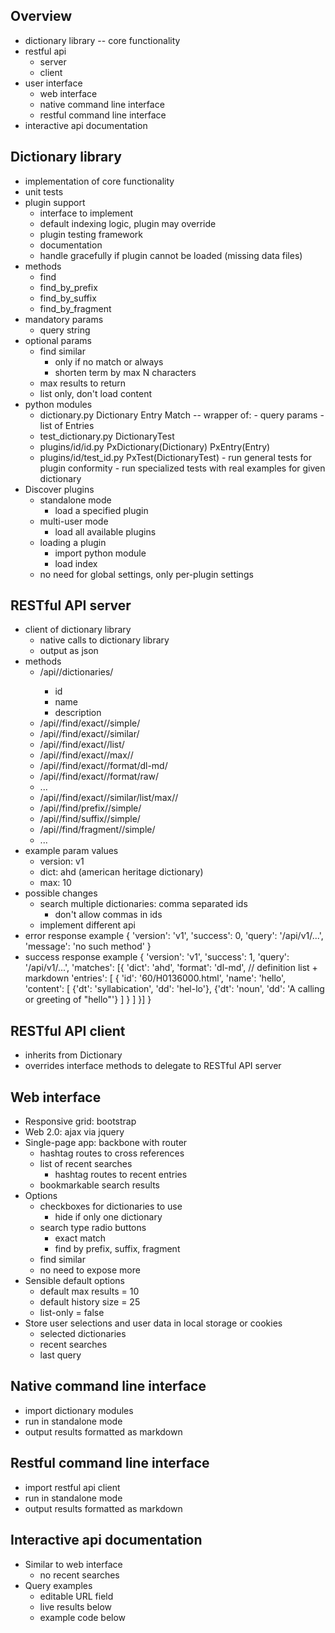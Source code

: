 Overview
--------
- dictionary library -- core functionality
- restful api
    - server
    - client
- user interface
    - web interface
    - native command line interface
    - restful command line interface
- interactive api documentation


Dictionary library
------------------
- implementation of core functionality
- unit tests
- plugin support
    - interface to implement
    - default indexing logic, plugin may override
    - plugin testing framework
    - documentation
    - handle gracefully if plugin cannot be loaded (missing data files)
- methods
    - find
    - find_by_prefix
    - find_by_suffix
    - find_by_fragment
- mandatory params
    - query string
- optional params
    - find similar
        - only if no match or always
        - shorten term by max N characters
    - max results to return
    - list only, don't load content
- python modules
    - dictionary.py
        Dictionary
        Entry
        Match -- wrapper of:
            - query params
            - list of Entries
    - test_dictionary.py
        DictionaryTest
    - plugins/id/id.py
        PxDictionary(Dictionary)
        PxEntry(Entry)
    - plugins/id/test_id.py
        PxTest(DictionaryTest)
            - run general tests for plugin conformity
            - run specialized tests with real examples for given dictionary
- Discover plugins
    - standalone mode
        - load a specified plugin
    - multi-user mode
        - load all available plugins
    - loading a plugin
        - import python module
        - load index
    - no need for global settings, only per-plugin settings 


RESTful API server
------------------
- client of dictionary library
    - native calls to dictionary library
    - output as json
- methods
    - /api/<version>/dictionaries/
        - id
        - name
        - description
    - /api/<version>/find/exact/<dict>/simple/<query>
    - /api/<version>/find/exact/<dict>/similar/<query>
    - /api/<version>/find/exact/<dict>/list/<query>
    - /api/<version>/find/exact/<dict>/max/<max>/<query>
    - /api/<version>/find/exact/<dict>/format/dl-md/<query>
    - /api/<version>/find/exact/<dict>/format/raw/<query>
    - ...
    - /api/<version>/find/exact/<dict>/similar/list/max/<max>/<query>
    - /api/<version>/find/prefix/<dict>/simple/<query>
    - /api/<version>/find/suffix/<dict>/simple/<query>
    - /api/<version>/find/fragment/<dict>/simple/<query>
    - ...
- example param values
    - version: v1
    - dict: ahd (american heritage dictionary)
    - max: 10
- possible changes
    - search multiple dictionaries: comma separated ids
        - don't allow commas in ids
    - implement different api
- error response example
    {
        'version': 'v1',
        'success': 0,
        'query': '/api/v1/...',
        'message': 'no such method'
    }
- success response example
    {
        'version': 'v1',
        'success': 1,
        'query': '/api/v1/...',
        'matches': [{
            'dict': 'ahd',
            'format': 'dl-md',  // definition list + markdown
            'entries': [
                {
                    'id': '60/H0136000.html',
                    'name': 'hello',
                    'content': [
                        {'dt': 'syllabication', 'dd': 'hel-lo'},
                        {'dt': 'noun', 'dd': 'A calling or greeting of "hello"'}
                    ]
                }
            ]
        }]
    }


RESTful API client
------------------
- inherits from Dictionary
- overrides interface methods to delegate to RESTful API server


Web interface
-------------
- Responsive grid: bootstrap
- Web 2.0: ajax via jquery
- Single-page app: backbone with router
    - hashtag routes to cross references
    - list of recent searches
        - hashtag routes to recent entries
    - bookmarkable search results
- Options
    - checkboxes for dictionaries to use
        - hide if only one dictionary
    - search type radio buttons
        - exact match
        - find by prefix, suffix, fragment
    - find similar
    - no need to expose more
- Sensible default options
    - default max results = 10
    - default history size = 25
    - list-only = false
- Store user selections and user data in local storage or cookies
    - selected dictionaries
    - recent searches
    - last query


Native command line interface
-----------------------------
- import dictionary modules
- run in standalone mode
- output results formatted as markdown


Restful command line interface
------------------------------
- import restful api client
- run in standalone mode
- output results formatted as markdown


Interactive api documentation
-----------------------------
- Similar to web interface
    - no recent searches
- Query examples
    - editable URL field
    - live results below
    - example code below

